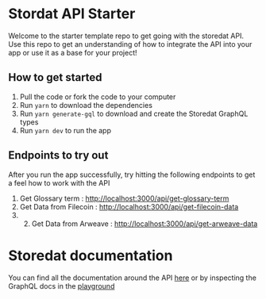 # Stordat API Starter

Welcome to the starter template repo to get going with the storedat API.  Use this repo to get an understanding of how to integrate the API into your app or use it as a base for your project!

## How to get started

1. Pull the code or fork the code to your computer
2. Run `yarn` to download the dependencies
3. Run `yarn generate-gql` to download and create the Storedat GraphQL types
4. Run `yarn dev` to run the app

## Endpoints to try out

After you run the app successfully, try hitting the following endpoints to get a feel how to work with the API

1. Get Glossary term : [http://localhost:3000/api/get-glossary-term](http://localhost:3000/api/get-glossary-term)
2. Get Data from Filecoin : [http://localhost:3000/api/get-filecoin-data](http://localhost:3000/api/get-filecoin-data)
3. 2. Get Data from Arweave : [http://localhost:3000/api/get-arweave-data](http://localhost:3000/api/get-arweave-data)

# Storedat documentation

You can find all the documentation around the API [here](https://docs.storedat.io) or by inspecting the GraphQL docs in the [playground](https://perma.storedat.io/api/graphql)